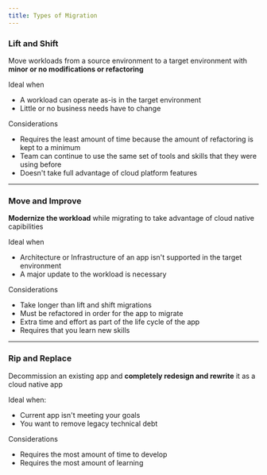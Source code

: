 ```yaml
---
title: Types of Migration
---
```


### Lift and Shift

Move workloads from a source environment to a target environment with **minor or no modifications or refactoring**

Ideal when

* A workload can operate as-is in the target environment
* Little or no business needs have to change

Considerations

* Requires the least amount of time because the amount of refactoring is kept to a minimum
* Team can continue to use the same set of tools and skills that they were using before
* Doesn't take full advantage of cloud platform features

---

### Move and Improve

**Modernize the workload** while migrating to take advantage of cloud native capibilities

Ideal when

* Architecture or Infrastructure of an app isn't supported in the target environment
* A major update to the workload is necessary

Considerations

* Take longer than lift and shift migrations
* Must be refactored in order for the app to migrate
* Extra time and effort as part of the life cycle of the app
* Requires that you learn new skills

---

### Rip and Replace

Decommission an existing app and **completely redesign and rewrite** it as a cloud native app

Ideal when:

* Current app isn't meeting your goals
* You want to remove legacy technical debt

Considerations

* Requires the most amount of time to develop
* Requires the most amount of learning